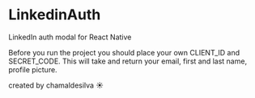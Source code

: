 # LinkedinAuth
LinkedIn auth modal for React Native

Before you run the project you should place your own CLIENT_ID and SECRET_CODE.
This will take and return your email, first and last name, profile picture.

created by chamaldesilva ☀
